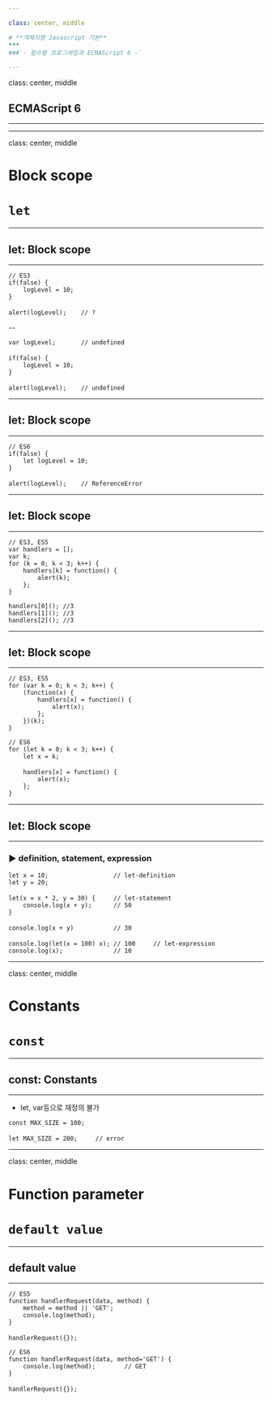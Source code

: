 ```yaml
---

class: center, middle

# **객체지향 Javascript 기본**
***
###`- 함수형 프로그래밍과 ECMAScript 6 -`

---
```

class: center, middle

## **ECMAScript 6**
***

---
class: center, middle

# Block scope
# `let` 

---
## **let: Block scope**
***

```
// ES3
if(false) {
    logLevel = 10;
}
　
alert(logLevel);    // ?     
```

--
```
var logLevel;       // undefined
　
if(false) {
    logLevel = 10;
}
　
alert(logLevel);    // undefined
```

---
## **let: Block scope**
***

```
// ES6
if(false) {
    let logLevel = 10;
}
　
alert(logLevel);    // ReferenceError   
```

---
## **let: Block scope**
***

```
// ES3, ES5
var handlers = [];
var k;
for (k = 0; k < 3; k++) {
    handlers[k] = function() {
        alert(k);
    };
}
```

```
handlers[0](); //3
handlers[1](); //3
handlers[2](); //3
```

---
## **let: Block scope**
***

```
// ES3, ES5
for (var k = 0; k < 3; k++) {
    (function(x) {
        handlers[x] = function() {
            alert(x);
        };
    })(k);
}
```
```
// ES6
for (let k = 0; k < 3; k++) {
    let x = k;
　    
    handlers[x] = function() {
        alert(x);
    };
}
```

---
## **let: Block scope**
***
### ▶ definition, statement, expression 
```
let x = 10;                  // let-definition
let y = 20;
　
let(x = x * 2, y = 30) {     // let-statement
    console.log(x + y);      // 50
}
　　
console.log(x + y)           // 30
　
console.log(let(x = 100) x); // 100     // let-expression
console.log(x);              // 10
```

---
class: center, middle

# Constants
# `const`

---
## **const: Constants**
***
- let, var등으로 재정의 불가

```
const MAX_SIZE = 100;
　
let MAX_SIZE = 200;     // error 
```

---
class: center, middle

# Function parameter
# `default value`

---
## **default value**
***

```
// ES5
function handlerRequest(data, method) {
    method = method || 'GET';
    console.log(method);
}
　
handlerRequest({});
```
```
// ES6
function handlerRequest(data, method='GET') {
    console.log(method);        // GET
}
　
handlerRequest({});
```